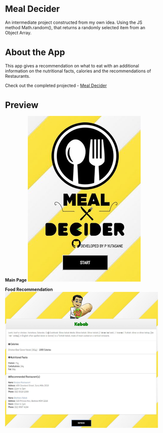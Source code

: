 # Meal Decider

An intermediate project constructed from my own idea.
Using the JS method Math.random(), that returns a randomly selected item from an Object Array.

# About the App
This app gives a recommendation on what to eat with an additional information on the nutritional facts, calories and the recommendations of Restaurants.

Check out the completed projected - [Meal Decider](https://promie.github.io/meal-decider/)

# Preview

**Main Page**
![alt text](https://github.com/promie/meal-decider/blob/master/img/preview-1.JPG "Front App")

**Food Recommendation**
![alt text](https://github.com/promie/meal-decider/blob/master/img/preview-2.JPG "Main App")


